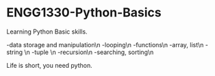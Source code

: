 # ENGG1330-Python-Basics

Learning Python Basic skills.


-data storage and manipulation\n
-looping\n
-functions\n 
-array, list\n 
-string \n
-tuple \n
-recursion\n 
-searching, sorting\n 


Life is short, you need python.

